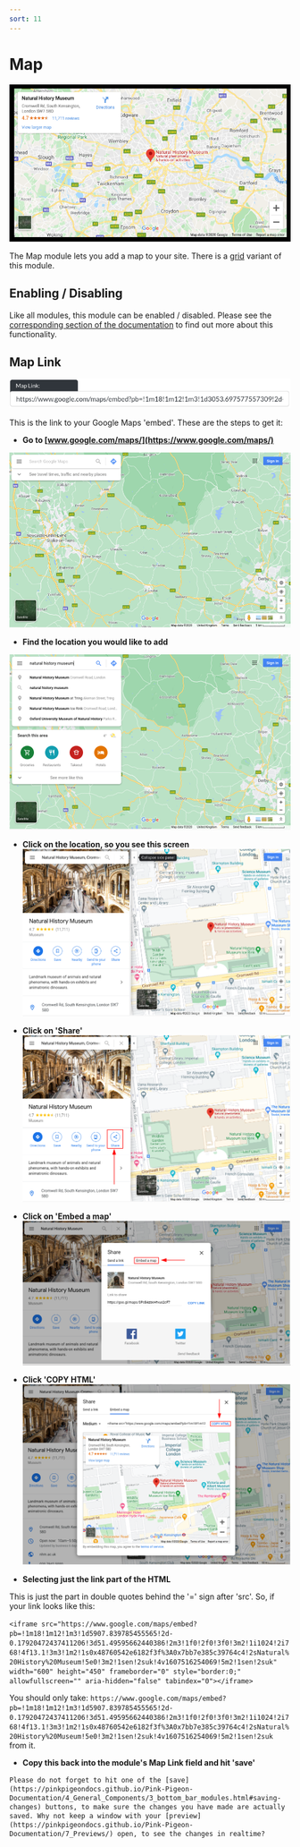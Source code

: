 ```yaml
---
sort: 11
---
```


# Map

![Image of the image map module online](https://raw.githubusercontent.com/pinkpigeondocs/Pink-Pigeon-Documentation/master/docs/6_Modules/images/11_map_online.png)

The Map module lets you add a map to your site. There is a [grid](https://pinkpigeondocs.github.io/Pink-Pigeon-Documentation/4_General_Components/7_grids.html) variant of this module.

## Enabling / Disabling

Like all modules, this module can be enabled / disabled. Please see the [corresponding section of the documentation][endis] to find out more about this functionality.

[endis]: https://pinkpigeondocs.github.io/Pink-Pigeon-Documentation/4_General_Components/4_enabling_disabling_modules.html

## Map Link

![Image of the image map module link](https://raw.githubusercontent.com/pinkpigeondocs/Pink-Pigeon-Documentation/master/docs/6_Modules/images/11_map_link.png)

This is the link to your Google Maps 'embed'. These are the steps to get it:

- **Go to [www.google.com/maps/](https://www.google.com/maps/)**

![Image of google maps](https://raw.githubusercontent.com/pinkpigeondocs/Pink-Pigeon-Documentation/master/docs/6_Modules/images/11_map_google_maps_first.png)


- **Find the location you would like to add**

![Image of google maps, search term entered](https://raw.githubusercontent.com/pinkpigeondocs/Pink-Pigeon-Documentation/master/docs/6_Modules/images/11_map_google_maps_search.png)


- **Click on the location, so you see this screen**
![Image of google maps, search complete](https://raw.githubusercontent.com/pinkpigeondocs/Pink-Pigeon-Documentation/master/docs/6_Modules/images/11_map_search_complete.png)


- **Click on 'Share'**
![Image of google maps, share highlighted](https://raw.githubusercontent.com/pinkpigeondocs/Pink-Pigeon-Documentation/master/docs/6_Modules/images/11_map_share_highlighted.png)


- **Click on 'Embed a map'**
![Image of google maps embed](https://raw.githubusercontent.com/pinkpigeondocs/Pink-Pigeon-Documentation/master/docs/6_Modules/images/11_map_share_embed_highlighted.png)


- **Click 'COPY HTML'**
![Image of google maps, copy html highlighted](https://raw.githubusercontent.com/pinkpigeondocs/Pink-Pigeon-Documentation/master/docs/6_Modules/images/11_map_copy_html.png)


- **Selecting just the link part of the HTML**


This is just the part in double quotes behind the '=' sign after 'src'. So, if your link looks like this:

```<iframe src="https://www.google.com/maps/embed?pb=!1m18!1m12!1m3!1d5907.839785455565!2d-0.17920472437411206!3d51.49595662440386!2m3!1f0!2f0!3f0!3m2!1i1024!2i768!4f13.1!3m3!1m2!1s0x48760542e6182f3f%3A0x7bb7e385c39764c4!2sNatural%20History%20Museum!5e0!3m2!1sen!2suk!4v1607516254069!5m2!1sen!2suk" width="600" height="450" frameborder="0" style="border:0;" allowfullscreen="" aria-hidden="false" tabindex="0"></iframe>```

You should only take: ```https://www.google.com/maps/embed?pb=!1m18!1m12!1m3!1d5907.839785455565!2d-0.17920472437411206!3d51.49595662440386!2m3!1f0!2f0!3f0!3m2!1i1024!2i768!4f13.1!3m3!1m2!1s0x48760542e6182f3f%3A0x7bb7e385c39764c4!2sNatural%20History%20Museum!5e0!3m2!1sen!2suk!4v1607516254069!5m2!1sen!2suk``` from it.

- **Copy this back into the module's Map Link field and hit 'save'**




```tip
Please do not forget to hit one of the [save](https://pinkpigeondocs.github.io/Pink-Pigeon-Documentation/4_General_Components/3_bottom_bar_modules.html#saving-changes) buttons, to make sure the changes you have made are actually saved. Why not keep a window with your [preview](https://pinkpigeondocs.github.io/Pink-Pigeon-Documentation/7_Previews/) open, to see the changes in realtime?
```